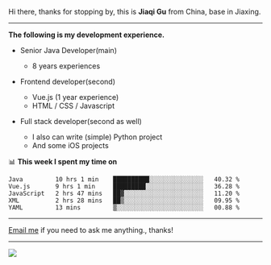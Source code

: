 Hi there, thanks for stopping by, this is **Jiaqi Gu** from China, base in Jiaxing.

---

**The following is my development experience.**

- Senior Java Developer(main)
  - 8 years experiences

- Frontend developer(second)
  - Vue.js (1 year experience)
  - HTML / CSS / Javascript
  
- Full stack developer(second as well)
  - I also can write (simple) Python project
  - And some iOS projects

📊 **This week I spent my time on**
<!--START_SECTION:waka-->
```text
Java         10 hrs 1 min    ██████████░░░░░░░░░░░░░░░   40.32 % 
Vue.js       9 hrs 1 min     █████████░░░░░░░░░░░░░░░░   36.28 % 
JavaScript   2 hrs 47 mins   ██▓░░░░░░░░░░░░░░░░░░░░░░   11.20 % 
XML          2 hrs 28 mins   ██▒░░░░░░░░░░░░░░░░░░░░░░   09.95 % 
YAML         13 mins         ▒░░░░░░░░░░░░░░░░░░░░░░░░   00.88 % 
```
<!--END_SECTION:waka-->

---

[Email me](mailto:droidqw@gmail.com?subject=Hiring_from_GitHub) if you need to ask me anything., thanks!

---

![]( https://visitor-badge.glitch.me/badge?page_id=githubgujiaqi)

